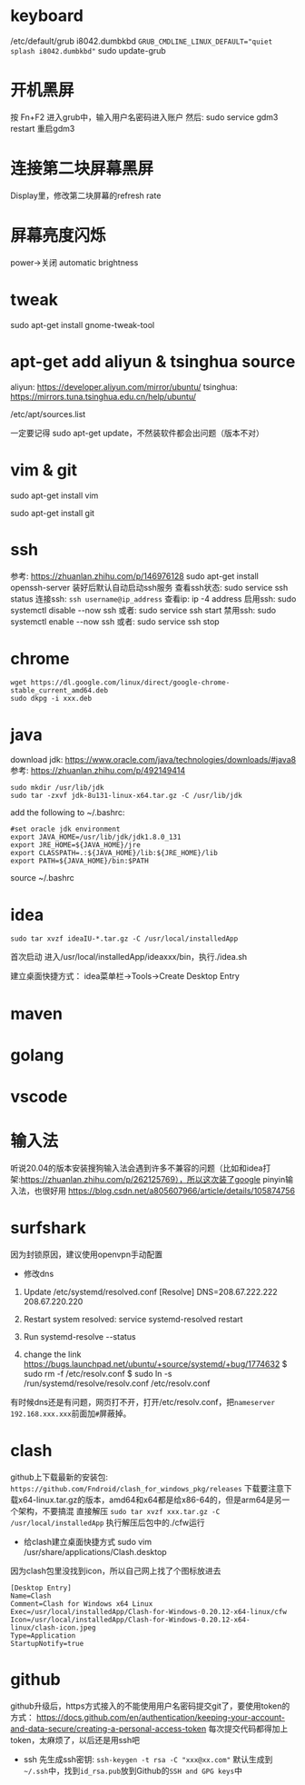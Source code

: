 # keyboard
/etc/default/grub
i8042.dumbkbd
`GRUB_CMDLINE_LINUX_DEFAULT="quiet splash i8042.dumbkbd"`
sudo update-grub

# 开机黑屏
按 Fn+F2 进入grub中，输入用户名密码进入账户
然后: sudo service gdm3 restart 重启gdm3

# 连接第二块屏幕黑屏
Display里，修改第二块屏幕的refresh rate

# 屏幕亮度闪烁
power->关闭 automatic brightness

# tweak
sudo apt-get install gnome-tweak-tool

# apt-get add aliyun & tsinghua source
aliyun: https://developer.aliyun.com/mirror/ubuntu/
tsinghua: https://mirrors.tuna.tsinghua.edu.cn/help/ubuntu/

/etc/apt/sources.list

一定要记得 sudo apt-get update，不然装软件都会出问题（版本不对）

# vim & git 
sudo apt-get install vim

sudo apt-get install git

# ssh
参考: https://zhuanlan.zhihu.com/p/146976128
sudo apt-get install openssh-server
装好后默认自动启动ssh服务
查看ssh状态: sudo service ssh status
连接ssh: `ssh username@ip_address`
查看ip: ip -4 address
启用ssh: sudo systemctl disable --now ssh
或者: sudo service ssh start
禁用ssh: sudo systemctl enable --now ssh
或者: sudo service ssh stop

# chrome
```
wget https://dl.google.com/linux/direct/google-chrome-stable_current_amd64.deb
sudo dkpg -i xxx.deb
```

# java 

download jdk:
https://www.oracle.com/java/technologies/downloads/#java8
参考:
https://zhuanlan.zhihu.com/p/492149414


```
sudo mkdir /usr/lib/jdk
sudo tar -zxvf jdk-8u131-linux-x64.tar.gz -C /usr/lib/jdk
```
add the following to ~/.bashrc:
```
#set oracle jdk environment
export JAVA_HOME=/usr/lib/jdk/jdk1.8.0_131
export JRE_HOME=${JAVA_HOME}/jre
export CLASSPATH=.:${JAVA_HOME}/lib:${JRE_HOME}/lib
export PATH=${JAVA_HOME}/bin:$PATH
```

source ~/.bashrc



# idea
```
sudo tar xvzf ideaIU-*.tar.gz -C /usr/local/installedApp
```
首次启动
进入/usr/local/installedApp/ideaxxx/bin，执行./idea.sh

建立桌面快捷方式：
idea菜单栏->Tools->Create Desktop Entry


# maven

# golang

# vscode

# 输入法
听说20.04的版本安装搜狗输入法会遇到许多不兼容的问题（比如和idea打架:https://zhuanlan.zhihu.com/p/262125769），所以这次装了google pinyin输入法，也很好用
https://blog.csdn.net/a805607966/article/details/105874756

# surfshark
因为封锁原因，建议使用openvpn手动配置


* 修改dns
1. Update /etc/systemd/resolved.conf
[Resolve]
DNS=208.67.222.222 208.67.220.220

2. Restart system resolved: service systemd-resolved restart
3. Run systemd-resolve --status
4. change the link
https://bugs.launchpad.net/ubuntu/+source/systemd/+bug/1774632
$ sudo rm -f /etc/resolv.conf
$ sudo ln -s /run/systemd/resolve/resolv.conf /etc/resolv.conf

有时候dns还是有问题，网页打不开，打开/etc/resolv.conf，把`nameserver 192.168.xxx.xxx`前面加`#`屏蔽掉。

# clash
github上下载最新的安装包:
`https://github.com/Fndroid/clash_for_windows_pkg/releases`
下载要注意下载x64-linux.tar.gz的版本，amd64和x64都是给x86-64的，但是arm64是另一个架构，不要搞混
直接解压
`sudo tar xvzf xxx.tar.gz -C /usr/local/installedApp`
执行解压后包中的./cfw运行

* 给clash建立桌面快捷方式
sudo vim /usr/share/applications/Clash.desktop

因为clash包里没找到icon，所以自己网上找了个图标放进去

```
[Desktop Entry]
Name=Clash
Comment=Clash for Windows x64 Linux
Exec=/usr/local/installedApp/Clash-for-Windows-0.20.12-x64-linux/cfw
Icon=/usr/local/installedApp/Clash-for-Windows-0.20.12-x64-linux/clash-icon.jpeg
Type=Application
StartupNotify=true
``` 

# github
github升级后，https方式接入的不能使用用户名密码提交git了，要使用token的方式：
https://docs.github.com/en/authentication/keeping-your-account-and-data-secure/creating-a-personal-access-token
每次提交代码都得加上token，太麻烦了，以后还是用ssh吧

* ssh
先生成ssh密钥:
`ssh-keygen -t rsa -C "xxx@xx.com"`
默认生成到`~/.ssh`中，找到`id_rsa.pub`放到Github的`SSH and GPG keys`中


